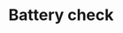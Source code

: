---
title: Battery check
tags: ["battery", "check", "power", "energy", "status", "indicator", "device"]
icon: battery-check
svg: '<svg xmlns="http://www.w3.org/2000/svg" width="24" height="24" fill="none" viewBox="0 0 24 24" stroke-width="1.5" stroke-linecap="round" stroke-linejoin="round" stroke="currentColor"><path d="M18 7H4a1 1 0 0 0-1 1v8a1 1 0 0 0 1 1h14a1 1 0 0 0 1-1V8a1 1 0 0 0-1-1Zm3 4v2"/><path d="m9.26 12.242 1.034 1.181c.095.109.266.1.35-.016l2.1-2.907"/></svg>'
---